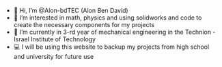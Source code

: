- 👋 Hi, I’m @Alon-bdTEC (Alon Ben David)
- 👀 I’m interested in math, physics and using solidworks and code to create the necessary components for my projects
- 🌱 I’m currently in 3-rd year of mechanical engineering in the Technion - Israel Institute of Technology
- 💻 I will be using this website to backup my projects from high school and university for future use
